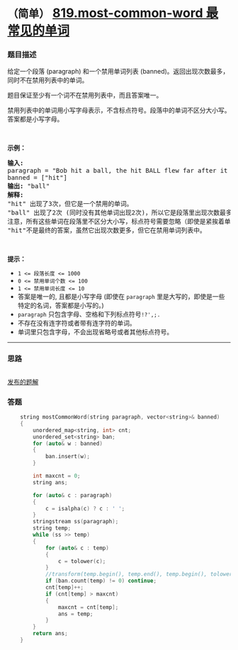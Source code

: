 # `（简单）` [819.most-common-word 最常见的单词](https://leetcode-cn.com/problems/most-common-word/)

### 题目描述
<p>给定一个段落 (paragraph) 和一个禁用单词列表 (banned)。返回出现次数最多，同时不在禁用列表中的单词。</p>

<p>题目保证至少有一个词不在禁用列表中，而且答案唯一。</p>

<p>禁用列表中的单词用小写字母表示，不含标点符号。段落中的单词不区分大小写。答案都是小写字母。</p>

<p>&nbsp;</p>

<p><strong>示例：</strong></p>

<pre><strong>输入:</strong> 
paragraph = "Bob hit a ball, the hit BALL flew far after it was hit."
banned = ["hit"]
<strong>输出:</strong> "ball"
<strong>解释:</strong> 
"hit" 出现了3次，但它是一个禁用的单词。
"ball" 出现了2次 (同时没有其他单词出现2次)，所以它是段落里出现次数最多的，且不在禁用列表中的单词。 
注意，所有这些单词在段落里不区分大小写，标点符号需要忽略（即使是紧挨着单词也忽略， 比如 "ball,"）， 
"hit"不是最终的答案，虽然它出现次数更多，但它在禁用单词列表中。
</pre>

<p>&nbsp;</p>

<p><strong>提示：</strong></p>

<ul>
	<li><code>1 <= 段落长度 <= 1000</code></li>
	<li><code>0 <= 禁用单词个数 <= 100</code></li>
	<li><code>1 <= 禁用单词长度 <= 10</code></li>
	<li>答案是唯一的, 且都是小写字母&nbsp;(即使在 <code>paragraph</code> 里是大写的，即使是一些特定的名词，答案都是小写的。)</li>
	<li><code>paragraph</code>&nbsp;只包含字母、空格和下列标点符号<code>!?',;.</code></li>
	<li>不存在没有连字符或者带有连字符的单词。</li>
	<li>单词里只包含字母，不会出现省略号或者其他标点符号。</li>
</ul>


---
### 思路
```
```

[发布的题解](https://leetcode-cn.com/problems/most-common-word/solution/most-common-word-by-ikaruga/)

### 答题
``` C++
    string mostCommonWord(string paragraph, vector<string>& banned) 
    {
        unordered_map<string, int> cnt;
        unordered_set<string> ban;
        for (auto& w : banned)
        {
            ban.insert(w);
        }

        int maxcnt = 0;
        string ans;

        for (auto& c : paragraph)
        {
            c = isalpha(c) ? c : ' ';
        }
        stringstream ss(paragraph);
        string temp;
        while (ss >> temp)
        {
            for (auto& c : temp)
            {
                c = tolower(c);
            }
            //transform(temp.begin(), temp.end(), temp.begin(), tolower);
            if (ban.count(temp) != 0) continue;
            cnt[temp]++;
            if (cnt[temp] > maxcnt)
            {
                maxcnt = cnt[temp];
                ans = temp;
            }
        }
        return ans;
    }
```




